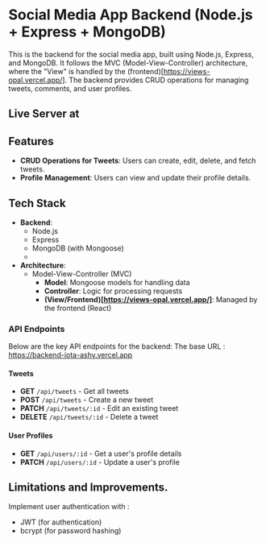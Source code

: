 # Social Media App Backend (Node.js + Express + MongoDB)

This is the backend for the social media app, built using Node.js, Express, and MongoDB. It follows the MVC (Model-View-Controller) architecture, where the "View" is handled by the (frontend)[https://views-opal.vercel.app/]. The backend provides CRUD operations for managing tweets, comments, and user profiles.

## Live Server at 

## Features

- **CRUD Operations for Tweets**: Users can create, edit, delete, and fetch tweets.
- **Profile Management**: Users can view and update their profile details.

## Tech Stack

- **Backend**:
  - Node.js
  - Express
  - MongoDB (with Mongoose)
  - 
- **Architecture**:
  - Model-View-Controller (MVC)
    - **Model**: Mongoose models for handling data
    - **Controller**: Logic for processing requests
    - **(View/Frontend)[https://views-opal.vercel.app/]**: Managed by the frontend (React) 


### API Endpoints

Below are the key API endpoints for the backend:
The base URL : https://backend-iota-ashy.vercel.app

#### Tweets

- **GET** `/api/tweets` - Get all tweets
- **POST** `/api/tweets` - Create a new tweet
- **PATCH** `/api/tweets/:id` - Edit an existing tweet
- **DELETE** `/api/tweets/:id` - Delete a tweet

#### User Profiles

- **GET** `/api/users/:id` - Get a user's profile details
- **PATCH** `/api/users/:id` - Update a user's profile


## Limitations and Improvements.

Implement user authentication with :
  - JWT (for authentication)
  - bcrypt (for password hashing)



